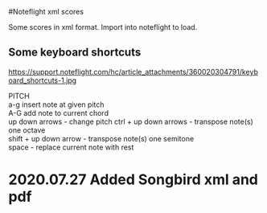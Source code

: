 #Noteflight xml scores

Some scores in xml format. Import into noteflight to load.  

## Some keyboard shortcuts

https://support.noteflight.com/hc/article_attachments/360020304791/keyboard_shortcuts-1.jpg   
  
PITCH  
a-g insert note at given pitch  
A-G add note to current chord  
up down arrows - change pitch
ctrl + up down arrows - transpose note(s) one octave  
shift + up down arrow - transpose note(s) one semitone  
space - replace current note with rest  

# 2020.07.27 Added Songbird xml and pdf
